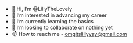 - 👋 Hi, I’m @LillyTheLovely
- 👀 I’m interested in advancing my career
- 🌱 I’m currently learning the basics
- 💞️ I’m looking to collaborate on nothing yet
- 📫 How to reach me - omgitslillyyay@gmail.com

<!---
LillyTheLovely/LillyTheLovely is a ✨ special ✨ repository because its `README.md` (this file) appears on your GitHub profile.
You can click the Preview link to take a look at your changes.
--->
